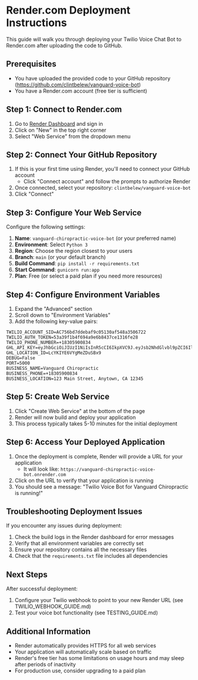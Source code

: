 # Render.com Deployment Instructions

This guide will walk you through deploying your Twilio Voice Chat Bot to Render.com after uploading the code to GitHub.

## Prerequisites

- You have uploaded the provided code to your GitHub repository (https://github.com/clintbelew/vanguard-voice-bot)
- You have a Render.com account (free tier is sufficient)

## Step 1: Connect to Render.com

1. Go to [Render Dashboard](https://dashboard.render.com/) and sign in
2. Click on "New" in the top right corner
3. Select "Web Service" from the dropdown menu

## Step 2: Connect Your GitHub Repository

1. If this is your first time using Render, you'll need to connect your GitHub account
   - Click "Connect account" and follow the prompts to authorize Render
2. Once connected, select your repository: `clintbelew/vanguard-voice-bot`
3. Click "Connect"

## Step 3: Configure Your Web Service

Configure the following settings:

1. **Name**: `vanguard-chiropractic-voice-bot` (or your preferred name)
2. **Environment**: Select `Python 3`
3. **Region**: Choose the region closest to your users
4. **Branch**: `main` (or your default branch)
5. **Build Command**: `pip install -r requirements.txt`
6. **Start Command**: `gunicorn run:app`
7. **Plan**: Free (or select a paid plan if you need more resources)

## Step 4: Configure Environment Variables

1. Expand the "Advanced" section
2. Scroll down to "Environment Variables"
3. Add the following key-value pairs:

```
TWILIO_ACCOUNT_SID=AC756bd7ddebaf9c05130af548a3506722
TWILIO_AUTH_TOKEN=53a39f1b4f694a9e6b8437ce1316fe28
TWILIO_PHONE_NUMBER=+18305900834
GHL_API_KEY=eyJhbGciOiJIUzI1NiIsInR5cCI6IkpXVC9J.eyJsb2NhdGlvbl9pZCI6IlwiIiwvb1I6MSw
GHL_LOCATION_ID=LcYKIYE6VYgMeZDuSBx9
DEBUG=False
PORT=5000
BUSINESS_NAME=Vanguard Chiropractic
BUSINESS_PHONE=+18305900834
BUSINESS_LOCATION=123 Main Street, Anytown, CA 12345
```

## Step 5: Create Web Service

1. Click "Create Web Service" at the bottom of the page
2. Render will now build and deploy your application
3. This process typically takes 5-10 minutes for the initial deployment

## Step 6: Access Your Deployed Application

1. Once the deployment is complete, Render will provide a URL for your application
   - It will look like: `https://vanguard-chiropractic-voice-bot.onrender.com`
2. Click on the URL to verify that your application is running
3. You should see a message: "Twilio Voice Bot for Vanguard Chiropractic is running!"

## Troubleshooting Deployment Issues

If you encounter any issues during deployment:

1. Check the build logs in the Render dashboard for error messages
2. Verify that all environment variables are correctly set
3. Ensure your repository contains all the necessary files
4. Check that the `requirements.txt` file includes all dependencies

## Next Steps

After successful deployment:

1. Configure your Twilio webhook to point to your new Render URL (see TWILIO_WEBHOOK_GUIDE.md)
2. Test your voice bot functionality (see TESTING_GUIDE.md)

## Additional Information

- Render automatically provides HTTPS for all web services
- Your application will automatically scale based on traffic
- Render's free tier has some limitations on usage hours and may sleep after periods of inactivity
- For production use, consider upgrading to a paid plan
